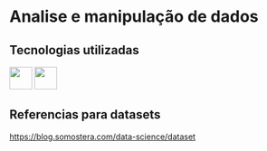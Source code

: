 # Analise e manipulação de dados
## Tecnologias utilizadas
<img src="https://cdn.jsdelivr.net/gh/devicons/devicon@latest/icons/python/python-plain.svg" width="40" height="40" /> <img src="https://cdn.jsdelivr.net/gh/devicons/devicon@latest/icons/r/r-plain.svg" width="40" height="40" />

## Referencias para datasets
https://blog.somostera.com/data-science/dataset



